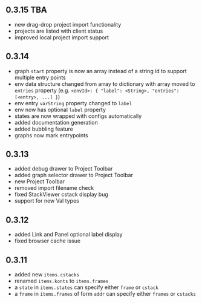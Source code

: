 ## 0.3.15 TBA
* new drag-drop project import functionality
* projects are listed with client status
* improved local project import support

## 0.3.14
* graph `start` property is now an array instead of a string id to support multiple entry points
* env data structure changed from array to dictionary with array moved to `entries` property
(e.g. `<envId>: { "label": <String>, "entries": [<entry>, ...] }`)
* env entry `varString` property changed to `label`
* env now has optional `label` property
* states are now wrapped with configs automatically
* added documentation generation
* added bubbling feature
* graphs now mark entrypoints

## 0.3.13
* added debug drawer to Project Toolbar
* added graph selector drawer to Project Toolbar
* new Project Toolbar
* removed import filename check
* fixed StackViewer cstack display bug
* support for new Val types

## 0.3.12
* added Link and Panel optional label display
* fixed browser cache issue

## 0.3.11
* added new `items.cstacks`
* renamed `items.konts` to `items.frames`
* a `state` in `items.states` can specify either `frame` or `cstack`
* a `frame` in `items.frames` of form `addr` can specify either `frames` or `cstacks`
